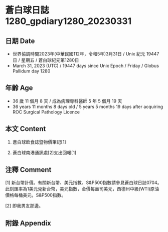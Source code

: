 [_metadata_:encoding]: - "utf-8"
[_metadata_:language]: - "zh-Hant-TW"
[_metadata_:fileformat]: - "markdown"
[_metadata_:MIME_type]: - "text/plain"
[_metadata_:markdown_version]: - "commonmark version 0.30"
[_metadata_:markdown_spec]: - "https://spec.commonmark.org/0.30/"

# 蒼白球日誌1280_gpdiary1280_20230331 #

## 日期 Date ##

* 世界協調時間2023年(中華民國112年，令和5年)3月31日 / Unix 紀元 19447 日 / 星期五 / 蒼白球紀元第1280日
* March 31, 2023 (UTC) / 19447 days since Unix Epoch / Friday / Globus Pallidum day 1280

## 年齡 Age ##

* 36 歲 11 個月 8 天 / 成為病理專科醫師 5 年 5 個月 19 天
* 36 years 11 months 8 days old / 5 years 5 months 19 days after acquiring ROC Surgical Pathology Licence

## 本文 Content ##

1. 蒼白球飲食誌暨物價筆記[1]

    
2. 蒼白球南港通訊處[2]支出回報[1]

    

## 注釋 Comment ##

[1] 新台幣計價。有關新台幣、美元指數、S&P500指數請參見蒼白球日誌0704。此刻匯率為1美元兌新台幣，美元指數，金價每盎司美元，西德州中級(WTI)原油價格每桶美元，S&P500指數。


[2] 即我男友那邊。



## 附錄 Appendix ##


